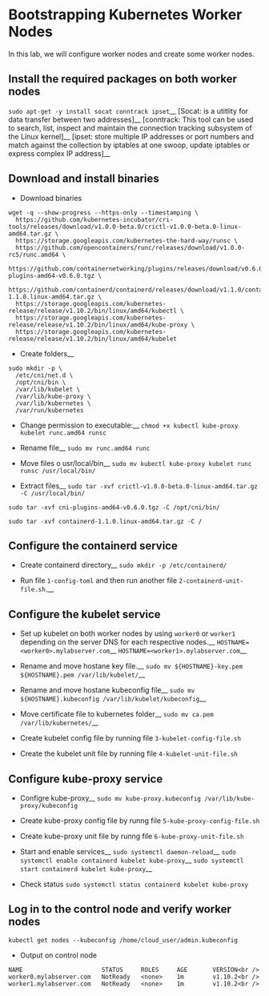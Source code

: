# Bootstrapping Kubernetes Worker Nodes
In this lab, we will configure worker nodes and create some worker nodes. 

## Install the required packages on both worker nodes
`sudo apt-get -y install socat conntrack ipset`__
[Socat: is a utitlity for data transfer between two addresses]__
[conntrack: This tool can be used to search, list, inspect and maintain the connection tracking subsystem of the Linux kernel]__
[ipset: store multiple IP addresses or port numbers and match against the collection by iptables at one swoop, update iptables or express complex IP address]__

## Download and install binaries

* Download binaries  
```
wget -q --show-progress --https-only --timestamping \
  https://github.com/kubernetes-incubator/cri-tools/releases/download/v1.0.0-beta.0/crictl-v1.0.0-beta.0-linux-amd64.tar.gz \
  https://storage.googleapis.com/kubernetes-the-hard-way/runsc \
  https://github.com/opencontainers/runc/releases/download/v1.0.0-rc5/runc.amd64 \
  https://github.com/containernetworking/plugins/releases/download/v0.6.0/cni-plugins-amd64-v0.6.0.tgz \
  https://github.com/containerd/containerd/releases/download/v1.1.0/containerd-1.1.0.linux-amd64.tar.gz \
  https://storage.googleapis.com/kubernetes-release/release/v1.10.2/bin/linux/amd64/kubectl \
  https://storage.googleapis.com/kubernetes-release/release/v1.10.2/bin/linux/amd64/kube-proxy \
  https://storage.googleapis.com/kubernetes-release/release/v1.10.2/bin/linux/amd64/kubelet
```

* Create folders__
```
sudo mkdir -p \
  /etc/cni/net.d \
  /opt/cni/bin \
  /var/lib/kubelet \
  /var/lib/kube-proxy \
  /var/lib/kubernetes \
  /var/run/kubernetes
```

* Change permission to executable:__
`chmod +x kubectl kube-proxy kubelet runc.amd64 runsc`

* Rename file__
`sudo mv runc.amd64 runc`

* Move files o usr/local/bin__
`sudo mv kubectl kube-proxy kubelet runc runsc /usr/local/bin/`

* Extract files__
`sudo tar -xvf crictl-v1.0.0-beta.0-linux-amd64.tar.gz -C /usr/local/bin/`

`sudo tar -xvf cni-plugins-amd64-v0.6.0.tgz -C /opt/cni/bin/`

`sudo tar -xvf containerd-1.1.0.linux-amd64.tar.gz -C /`

## Configure the containerd service
* Create containerd directory__
`sudo mkdir -p /etc/containerd/`

* Run file `1-config-toml` and then run another file `2-containerd-unit-file.sh`.__

## Configure the kubelet service
* Set up kubelet on both worker nodes by using `worker0` or `worker1`  depending on the server DNS for each respective nodes.__
`HOSTNAME=<worker0>.mylabserver.com`__
`HOSTNAME=<worker1>.mylabserver.com`__

* Rename and move hostane key file.__
`sudo mv ${HOSTNAME}-key.pem ${HOSTNAME}.pem /var/lib/kubelet/`__

* Rename and move hostane kubeconfig file__
`sudo mv ${HOSTNAME}.kubeconfig /var/lib/kubelet/kubeconfig`__

* Move certificate file to kubernetes folder__
`sudo mv ca.pem /var/lib/kubernetes/`__

* Create kubelet config file by running file `3-kubelet-config-file.sh`

* Create the kubelet unit file by running file `4-kubelet-unit-file.sh`

## Configure kube-proxy service
* Configre kube-proxy__ 
`sudo mv kube-proxy.kubeconfig /var/lib/kube-proxy/kubeconfig`

* Create kube-proxy config file by runng file `5-kube-proxy-config-file.sh`

* Create kube-proxy unit file by runng file `6-kube-proxy-unit-file.sh`

* Start and enable services__
`sudo systemctl daemon-reload`__
`sudo systemctl enable containerd kubelet kube-proxy`__
`sudo systemctl start containerd kubelet kube-proxy`__

* Check status
`sudo systemctl status containerd kubelet kube-proxy`

## Log in to the control node and verify worker nodes
`kubectl get nodes --kubeconfig /home/cloud_user/admin.kubeconfig`

* Output on control node
```
NAME                      STATUS     ROLES     AGE       VERSION<br />
worker0.mylabserver.com   NotReady   <none>    1m        v1.10.2<br />
worker1.mylabserver.com   NotReady   <none>    1m        v1.10.2<br />
```




